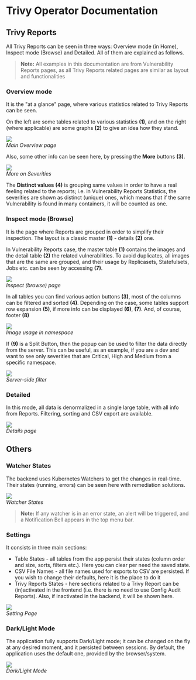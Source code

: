 # Trivy Operator Documentation

## Trivy Reports

All Trivy Reports can be seen in three ways: Overview mode (in Home), 
Inspect mode (Browse) and Detailed. All of them are explained as follows.

> **Note:** All examples in this documentation are from Vulnerability Reports pages, as all Trivy Reports related pages are similar as layout and functionalities

### Overview mode

It is the "at a glance" page, where various statistics related to Trivy Reports can be seen.

On the left are some tables related to various statistics **(1)**, and on the right (where applicable) are some graphs **(2)** to give an idea how they stand.

![](imgs/vr-home.png)
<br>*Main Overview page*

Also, some other info can be seen here, by pressing the **More** buttons **(3)**.

![](imgs/vr-home-details.png)
<br>*More on Severities*

The **Distinct values** **(4)** is grouping same values in order to have a real feeling related to the reports; i.e. in Vulnerability Reports Statistics, the severities are shown as distinct (unique) ones, which means that if the same Vulnerability is found in many containers, it will be counted as one.

### Inspect mode (Browse)

It is the page where Reports are grouped in order to simplify their inspection. The layout is a classic master **(1)** - details **(2)** one.

In Vulnerability Reports case, the master table **(1)** contains the images and the detail table **(2)** the related vulnerabilities. To avoid duplicates, all images that are the same are grouped, and their usage by Replicasets, Statefulsets, Jobs etc. can be seen by accessing **(7)**.

![](imgs/vr-dark.png)
<br>*Inspect (browse) page*

In all tables you can find various action buttons **(3)**, most of the columns can be filtered and sorted **(4)**. Depending on the case, some tables support row expansion **(5)**, if more info can be displayed **(6)**, **(7)**. And, of course, footer **(8)**

![](imgs/vr-image-usage.png)
<br>*Image usage in namespace*

If **(9)** is a Split Button, then the popup can be used to filter the data directly from the server. This can be useful, as an example, if you are a dev and want to see only severities that are Critical, High and Medium from a specific namespace.

![](imgs/vr-filter.png)
<br>*Server-side filter*

### Detailed

In this mode, all data is denormalized in a single large table, with all info from Reports. Filtering, sorting and CSV export are available.

![](imgs/vr-detailed.png)
<br>*Details page*

## Others

### Watcher States

The backend uses Kubernetes Watchers to get the changes in real-time. Their states (running, errors) can be seen here with remediation solutions.

![](imgs/watcher-states.png)
<br>*Watcher States*

> **Note:** If any watcher is in an error state, an alert will be triggered, and a Notification Bell appears in the top menu bar.

### Settings

It consists in three main sections:
- Table States - all tables from the app persist their states (column order and size, sorts, filters etc.). Here you can clear per need the saved state.
- CSV File Names - all file names used for exports to CSV are persisted. If you wish to change their defaults, here it is the place to do it
- Trivy Reports States - here sections related to a Trivy Report can be (in)activated in the frontend (i.e. there is no need to use Config Audit Reports). Also, if inactivated in the backend, it will be shown here.

![](imgs/settings.png)
<br>*Setting Page*

### Dark/Light Mode

The application fully supports Dark/Light mode; it can be changed on the fly at any desired moment, and it persisted between sessions. By default, the application uses the default one, provided by the browser/system.

![](imgs/vr-combined.png)
<br>*Dark/Light Mode*